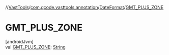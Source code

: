 //[VastTools](../../../index.md)/[com.gcode.vasttools.annotation](../index.md)/[DateFormat](index.md)/[GMT_PLUS_ZONE](-g-m-t_-p-l-u-s_-z-o-n-e.md)

# GMT_PLUS_ZONE

[androidJvm]\
val [GMT_PLUS_ZONE](-g-m-t_-p-l-u-s_-z-o-n-e.md): [String](https://developer.android.com/reference/kotlin/java/lang/String.html)
